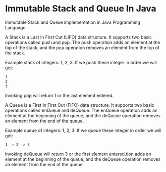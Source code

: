 # Immutable Stack and Queue In Java

Immutable Stack and Queue implementation in Java Programming Language. 

A Stack is a Last In First Out (LIFO) data
structure. It supports two basic operations called push and pop. The push
operation adds an element at the top of the stack, and the pop operation
removes an element from the top of the stack.

Example stack of integers: 1, 2, 3. If we push these integer in order we will
get:

```sh
1
2
3
```

Invoking pop will return 1 or the last element entered.

A Queue is a First In First Out (FIFO) data
structure. It supports two basic operations called enQueue and deQueue. The
enQueue operation adds an element at the beginning of the queue, and the
deQueue operation removes an element from the end of the queue.

Example queue of integers: 1, 2, 3. If we queue these integer in order we
will get:

```sh
1 -> 2 -> 3
```

Invoking deQueue will return 3 or the first element entered.tion adds an element at the beginning of the queue, and the deQueue operation removes an element from the end of the queue.